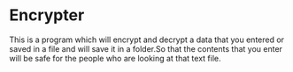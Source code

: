 Encrypter
=========

This is a program which will encrypt and decrypt a data that you entered or saved in a file and will save it in a folder.So that the contents that you enter will be safe for the people who are looking at that text file.
